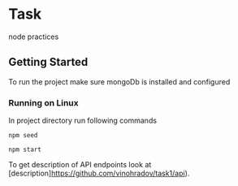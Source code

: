 # Task
node practices

## Getting Started

To run the project make sure mongoDb is installed and configured

### Running on Linux

In project directory run following commands

```
npm seed

npm start

```

To get description of API endpoints look at [description]https://github.com/vinohradov/task1/api).
